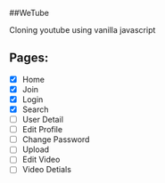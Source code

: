 ##WeTube

Cloning youtube using vanilla javascript

## Pages:

- [x] Home
- [x] Join
- [x] Login
- [x] Search
- [ ] User Detail
- [ ] Edit Profile
- [ ] Change Password
- [ ] Upload
- [ ] Edit Video
- [ ] Video Detials
